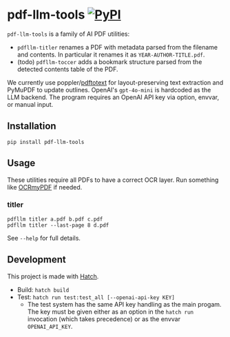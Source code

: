 # pdf-llm-tools [![PyPI](https://img.shields.io/pypi/v/pdf-llm-tools)](https://pypi.org/project/pdf-llm-tools/)

`pdf-llm-tools` is a family of AI PDF utilities:

- `pdfllm-titler` renames a PDF with metadata parsed from the filename and
  contents. In particular it renames it as `YEAR-AUTHOR-TITLE.pdf`.
- (todo) `pdfllm-toccer` adds a bookmark structure parsed from the detected
  contents table of the PDF.

We currently use poppler/[pdftotext](https://github.com/jalan/pdftotext) for
layout-preserving text extraction and PyMuPDF to update outlines. OpenAI's
`gpt-4o-mini` is hardcoded as the LLM backend. The program requires an OpenAI
API key via option, envvar, or manual input.

## Installation

```
pip install pdf-llm-tools
```

## Usage

These utilities require all PDFs to have a correct OCR layer. Run something like
[OCRmyPDF](https://github.com/ocrmypdf/OCRmyPDF) if needed.

### titler

```
pdfllm titler a.pdf b.pdf c.pdf
pdfllm titler --last-page 8 d.pdf
```

See `--help` for full details.

## Development

This project is made with [Hatch](https://hatch.pypa.io/dev/).

- Build: `hatch build`
- Test: `hatch run test:test_all [--openai-api-key KEY]`
  - The test system has the same API key handling as the main progam. The key
    must be given either as an option in the `hatch run` invocation (which takes
    precedence) or as the envvar `OPENAI_API_KEY`.
